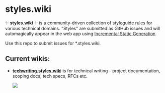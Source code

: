 # styles.wiki

✨ **styles.wiki** ✨ is a community-driven collection of styleguide rules for
various technical domains. "Styles" are submitted as GitHub issues and will
automagically appear in the web app using [Incremental Static Generation][isr].

[isr]: https://nextjs.org/blog/next-9-5#stable-incremental-static-regeneration

Use this repo to submit issues for \*.styles.wiki.

## Current wikis:

- [**techwriting.styles.wiki**](https://techwriting.styles.wiki/) is for technical writing - project documentation, scoping docs, tech specs, RFCs etc.

  ![](https://i.fluffy.cc/mxghkNw2kKSLJfqG0jDrWRhR22BNBzDz.png)
